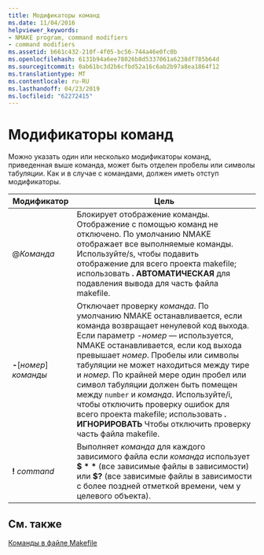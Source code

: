 ```yaml
---
title: Модификаторы команд
ms.date: 11/04/2016
helpviewer_keywords:
- NMAKE program, command modifiers
- command modifiers
ms.assetid: b661c432-210f-4f05-bc56-744a46e0fc0b
ms.openlocfilehash: 6131b94a6ee78026b8d5337061a6238df785b64d
ms.sourcegitcommit: 0ab61bc3d2b6cfbd52a16c6ab2b97a8ea1864f12
ms.translationtype: MT
ms.contentlocale: ru-RU
ms.lasthandoff: 04/23/2019
ms.locfileid: "62272415"
---
```

# <a name="command-modifiers"></a>Модификаторы команд

Можно указать один или несколько модификаторы команд, приведенная выше команда, может быть отделен пробелы или символы табуляции. Как и в случае с командами, должен иметь отступ модификаторы.

|Модификатор|Цель|
|--------------|-------------|
|\@*Команда*|Блокирует отображение команды. Отображение с помощью команд не отключено. По умолчанию NMAKE отображает все выполняемые команды. Используйте/s, чтобы подавить отображение для всего проекта makefile; использовать **. АВТОМАТИЧЕСКАЯ** для подавления вывода для часть файла makefile.|
|**-**\[*номер*] *команды*|Отключает проверку *команда*. По умолчанию NMAKE останавливается, если команда возвращает ненулевой код выхода. Если параметр -*номер* — используется, NMAKE останавливается, если код выхода превышает *номер*. Пробелы или символы табуляции не может находиться между тире и *номер.* По крайней мере один пробел или символ табуляции должен быть помещен между `number` и *команда*. Используйте/i, чтобы отключить проверку ошибок для всего проекта makefile; использовать **. ИГНОРИРОВАТЬ** Чтобы отключить проверку часть файла makefile.|
|**\!** *command*|Выполняет *команда* для каждого зависимого файла если *команда* использует <strong>$ \* \*</strong> (все зависимые файлы в зависимости) или **$?** (все зависимые файлы в зависимости с более поздней отметкой времени, чем у целевого объекта).|

## <a name="see-also"></a>См. также

[Команды в файле Makefile](commands-in-a-makefile.md)
